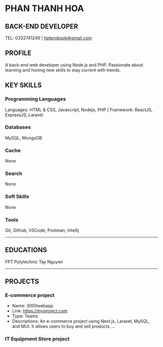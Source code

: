 # PHAN THANH HOA
## BACK-END DEVELOPER
TEL: 0332741249 | hptprobook@gmail.com
## PROFILE
A back-end web developer using Node.js and PHP. Passionate about learning and honing new skills to stay current with trends.
## KEY SKILLS
### Programming Languages
Languages: HTML & CSS, Javascript, Nodejs, PHP | Framework: ReactJS, ExpressJS, Laravel
### Databases
MySQL, MongoDB
### Cache
None
### Search
None
### Soft Skills
None
### Tools
Git, Github, VSCode, Postman, Intellij

---
## EDUCATIONS
FPT Polytechnic Tay Nguyen

---
## PROJECTS
### E-commerce project
* Name: 3000webapp
* Link: https://myproject.com
* Type: Teams
* Descriptions: An e-commerce project using Next.js, Laravel, MySQL, and MUI. It allows users to buy and sell products ...
### IT Equipment Store project

